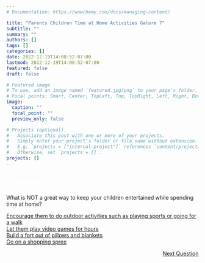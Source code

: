 ```yaml
---
# Documentation: https://wowchemy.com/docs/managing-content/

title: "Parents Children Time at Home Activities Galore 7"
subtitle: ""
summary: ""
authors: []
tags: []
categories: []
date: 2022-12-19T14:08:52-07:00
lastmod: 2022-12-19T14:08:52-07:00
featured: false
draft: false

# Featured image
# To use, add an image named `featured.jpg/png` to your page's folder.
# Focal points: Smart, Center, TopLeft, Top, TopRight, Left, Right, BottomLeft, Bottom, BottomRight.
image:
  caption: ""
  focal_point: ""
  preview_only: false

# Projects (optional).
#   Associate this post with one or more of your projects.
#   Simply enter your project's folder or file name without extension.
#   E.g. `projects = ["internal-project"]` references `content/project/deep-learning/index.md`.
#   Otherwise, set `projects = []`.
projects: []
---
```

<div class="quizbox">
<h2 style="color: #ffffff;">Question 7</h2>
<p>What is NOT a great way to keep your children entertained while spending time at home?</p>

<div id="quizbox-question" class="quizbox-question" onclick="document.getElementById('hidden-answer').style.display='block';"><a href="#quizbox-question">Encourage them to do outdoor activities such as playing sports or going for a walk</a></div>
<div id="quizbox-question" class="quizbox-question" onclick="document.getElementById('hidden-answer').style.display='block';"><a href="#quizbox-question">Let them play video games for hours</a></div>
<div id="quizbox-question" class="quizbox-question" onclick="document.getElementById('hidden-answer').style.display='block';"><a href="#quizbox-question">Build a fort out of pillows and blankets</a></div>
<div id="quizbox-question" class="quizbox-question-c" onclick="document.getElementById('hidden-answer').style.display='block';"><a href="#quizbox-question">Go on a shopping spree</a></div>

<div ID="hidden-answer" style="display:none;">The correct answer is Go on a shopping spree. Going on a shopping spree is not a great way to keep children entertained while spending time at home.</div>

<p style="text-align: right;"><a href="/post/parents-children-time-at-home-activities-galore-8/" class="btn btn-primary btn-lg mb-md-1">Next Question <i class="fa-solid fa-arrow-right"></i></a></p>
</div>
